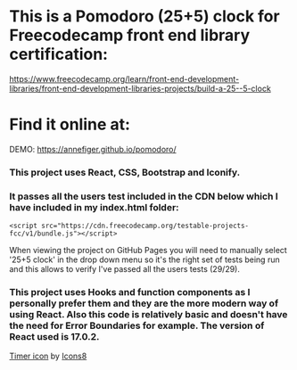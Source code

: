 # This is a Pomodoro (25+5) clock for Freecodecamp front end library certification: 

https://www.freecodecamp.org/learn/front-end-development-libraries/front-end-development-libraries-projects/build-a-25--5-clock
# Find it online at:

DEMO: https://annefiger.github.io/pomodoro/


### This project uses React, CSS, Bootstrap and Iconify.
### It passes all the users test included in the CDN below which I have included in my index.html folder: 
    <script src="https://cdn.freecodecamp.org/testable-projects-fcc/v1/bundle.js"></script>

When viewing the project on GitHub Pages you will need to manually select '25+5 clock' in the drop down menu so it's the right set of tests being run and this allows to verify I've passed all the users tests (29/29). 

### This project uses Hooks and function components as I personally prefer them and they are the more modern way of using React. Also this code is relatively basic and doesn't have the need for Error Boundaries for example. The version of React used is 17.0.2.


[Timer icon](https://icons8.com/icon/DXqHJ5JnmFiK/timer) by [Icons8](https://icons8.com)
